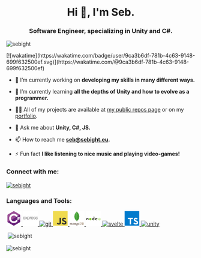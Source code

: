 <h1 align="center">Hi 👋, I'm Seb.</h1>
<h3 align="center">Software Engineer, specializing in Unity and C#.</h3>

<p align="left"> <img src="https://komarev.com/ghpvc/?username=sebight&label=Profile%20views&color=0e75b6&style=flat" alt="sebight" /> </p>
[![wakatime](https://wakatime.com/badge/user/9ca3b6df-781b-4c63-9148-699f632500ef.svg)](https://wakatime.com/@9ca3b6df-781b-4c63-9148-699f632500ef)

- 🔭 I’m currently working on **developing my skills in many different ways.**

- 🌱 I’m currently learning **all the depths of Unity and how to evolve as a programmer.**

- 👨‍💻 All of my projects are available at [my public repos page](https://github.com/Sebight?tab=repositories) or on my [portfolio](https://sebight.eu).

- 💬 Ask me about **Unity, C#, JS.**

- 📫 How to reach me **seb@sebight.eu.**

- ⚡ Fun fact **I like listening to nice music and playing video-games!**

<h3 align="left">Connect with me:</h3>
<p align="left">
<a href="https://www.hackerrank.com/sebight" target="blank"><img align="center" src="https://raw.githubusercontent.com/rahuldkjain/github-profile-readme-generator/master/src/images/icons/Social/hackerrank.svg" alt="sebight" height="30" width="40" /></a>
</p>

<h3 align="left">Languages and Tools:</h3>
<p align="left"> <a href="https://www.w3schools.com/cs/" target="_blank" rel="noreferrer"> <img src="https://raw.githubusercontent.com/devicons/devicon/master/icons/csharp/csharp-original.svg" alt="csharp" width="40" height="40"/> </a> <a href="https://expressjs.com" target="_blank" rel="noreferrer"> <img src="https://raw.githubusercontent.com/devicons/devicon/master/icons/express/express-original-wordmark.svg" alt="express" width="40" height="40"/> </a> <a href="https://git-scm.com/" target="_blank" rel="noreferrer"> <img src="https://www.vectorlogo.zone/logos/git-scm/git-scm-icon.svg" alt="git" width="40" height="40"/> </a> <a href="https://developer.mozilla.org/en-US/docs/Web/JavaScript" target="_blank" rel="noreferrer"> <img src="https://raw.githubusercontent.com/devicons/devicon/master/icons/javascript/javascript-original.svg" alt="javascript" width="40" height="40"/> </a> <a href="https://www.mongodb.com/" target="_blank" rel="noreferrer"> <img src="https://raw.githubusercontent.com/devicons/devicon/master/icons/mongodb/mongodb-original-wordmark.svg" alt="mongodb" width="40" height="40"/> </a> <a href="https://nodejs.org" target="_blank" rel="noreferrer"> <img src="https://raw.githubusercontent.com/devicons/devicon/master/icons/nodejs/nodejs-original-wordmark.svg" alt="nodejs" width="40" height="40"/> </a> <a href="https://svelte.dev" target="_blank" rel="noreferrer"> <img src="https://upload.wikimedia.org/wikipedia/commons/1/1b/Svelte_Logo.svg" alt="svelte" width="40" height="40"/> </a> <a href="https://www.typescriptlang.org/" target="_blank" rel="noreferrer"> <img src="https://raw.githubusercontent.com/devicons/devicon/master/icons/typescript/typescript-original.svg" alt="typescript" width="40" height="40"/> </a> <a href="https://unity.com/" target="_blank" rel="noreferrer"> <img src="https://www.vectorlogo.zone/logos/unity3d/unity3d-icon.svg" alt="unity" width="40" height="40"/> </a> </p>



<p>&nbsp;<img align="center" src="https://github-readme-stats.vercel.app/api?username=sebight&show_icons=true&locale=en&count_private=true" alt="sebight" /></p>

<p><img align="center" src="https://github-readme-streak-stats.herokuapp.com/?user=sebight&" alt="sebight" /></p>

